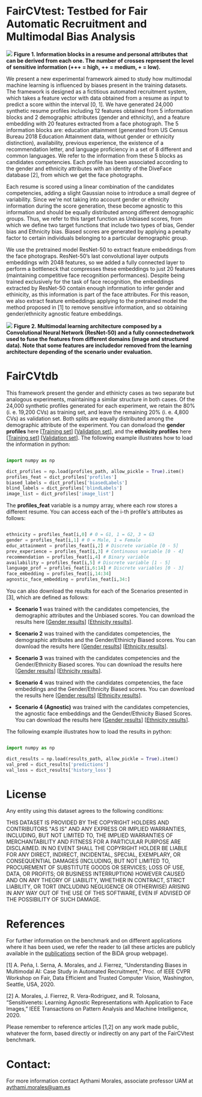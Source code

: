 
# FairCVtest: Testbed for Fair Automatic Recruitment and Multimodal Bias Analysis


![](https://github.com/BiDAlab/FairCVtest/blob/master/Figures/CV.PNG)
**Figure 1. Information blocks in a resume and personal attributes that can be derived from each one. The number of crosses represent the level of sensitive information (+++ =  high, ++ = medium, + = low).**


We present a new experimental framework aimed to study how multimodal machine learning is influenced by biases present in the training  datasets. The framework is designed as a fictitious automated recruitment system, which takes a feature vector with data obtained from a resume as input to predict a score  within the interval [0, 1]. We have generated 24,000 synthetic resume profiles including 12 features obtained from 5 information blocks and 2 demographic  attributes  (gender  and  ethnicity), and a feature embedding with 20 features extracted from a face photograph. The 5 information blocks are: education attainment (generated from US Census Bureau 2018 Education Attainment data, without gender or ethnicity distinction), availability, previous experience, the existence of a recommendation letter, and language proficiency in a set of 8 different and common languages. We refer to the information from these 5 blocks as candidates competencies. Each profile has been associated according to the gender  and  ethnicity  attributes  with  an  identity  of  the  DiveFace  database [2], from which we get the face photographs.

Each resume is scored using a linear combination of the candidates competencies, adding a slight Gaussian noise to introduce a small degree of variability. Since we're not taking into account gender or ethnicity information during the score generation, these become agnostic to this information and should be equally distributed among different demographic groups. Thus, we refer to this target function as Unbiased scores, from which we define two target functions that include two types of bias, Gender bias and Ethnicity bias. Biased scores are generated by applying a penalty factor to certain individuals belonging to a particular demographic group.

We use the pretrained model ResNet-50 to extract feature embeddings from the face photograps. ResNet-50’s last convolutional layer outputs embeddings with 2048 features, so we added a fully connected layer to perform a bottleneck that compresses these embeddings to just 20 features (maintaining competitive face  recognition  performances). Despite being trained exclusively for the task of face recognition, the embeddings extracted by ResNet-50 contain enough information to infer gender and ethinicity, as this information is part of the face attributes. For this reason, we also extract feature embeddings applying to the pretrained model the method proposed in [1] to remove sensitive information, and so obtaining gender/ethnicity agnostic feature embeddings.



![](https://github.com/BiDAlab/FairCVtest/blob/master/Figures/figure_learning_network.PNG)
**Figure 2. Multimodal learning architecture composed by a Convolutional Neural Network (ResNet-50) and a fully connectednetwork used to fuse the features from different domains (image and structured data).  Note that some features are includedor removed from the learning architecture depending of the scenario under evaluation.**


# FairCVtdb

This framework present the gender and ethinicty cases as two separate but analogous experiments, maintaining a similar structure in both cases. Of the 24,000 synthetic profiles generated for each experiment, we retain the 80% (i. e. 19,200 CVs) as training set, and leave the remaining 20% (i. e. 4,800 CVs) as validation set. Both splits are equally distributed among the demographic attribute of the experiment. You can donwload the **gender profiles** here [[Training set](https://github.com/BiDAlab/FairCVtest/blob/master/data/Profiles_train_gen.npy)] [[Validation set](https://github.com/BiDAlab/FairCVtest/blob/master/data/Profiles_test_gen.npy)], and the **ethnicity profiles** here [[Training set](https://github.com/BiDAlab/FairCVtest/blob/master/data/Profiles_train_et.npy)] [[Validation set](https://github.com/BiDAlab/FairCVtest/blob/master/data/Profiles_test_et.npy)]. The following example illustrates how to load the information in python:
```python

import numpy as np

dict_profiles = np.load(profiles_path, allow_pickle = True).item()
profiles_feat = dict_profiles['profiles']
biased_labels = dict_profiles['biasedLabels']
blind_labels = dict_profiles['blindLabels']
image_list = dict_profiles['image_list']

```

The **profiles_feat** variable is a numpy array, where each row stores a different resume. You can access each of the i-th profile's attributes as follows:

```python

ethnicity = profiles_feat[i,0] # 0 = G1, 1 = G2, 3 = G3
gender = profiles_feat[i,1] # 0 = Male, 1 = Female
educ_attainment = profiles_feat[i,2] # Discrete variable [0 - 5]
prev_experience = profiles_feat[i,3] # Continuous variable [0 - 4]
recommendation = profiles_feat[i,4] # Binary variable
availability = profiles_feat[i,5] # Discrete variable [1 - 5]
language_prof = profiles_feat[i,6:14] # Discrete variables [0 - 3]
face_embedding = profiles_feat[i,14:34]
agnostic_face_embedding = profiles_feat[i,34:]

```

You can also download the results for each of the Scenarios presented in [3], which are defined as follows:

   - **Scenario 1** was trained with the candidates competencies, the demographic attributes and the Unbiased scores. You can download the results here [[Gender results](https://github.com/BiDAlab/FairCVtest/blob/master/data/predictions_blind_feat_gender.npy)] [[Ethnicity results](https://github.com/BiDAlab/FairCVtest/blob/master/data/predictions_blind_feat_ethnicity.npy)].
   
   - **Scenario 2** was trained with the candidates competencies, the demographic attributes and the Gender/Ethinicty Biased scores. You can download the results here [[Gender results](https://github.com/BiDAlab/FairCVtest/blob/master/data/predictions_biased_feat_gender.npy)] [[Ethnicity results](https://github.com/BiDAlab/FairCVtest/blob/master/data/predictions_biased_feat_ethnicity.npy)].
   
   - **Scenario 3** was trained with the candidates competencies and the Gender/Ethnicity Biased scores. You can download the results here [[Gender results](https://github.com/BiDAlab/FairCVtest/blob/master/data/predictions_biased_gender.npy)] [[Ethnicity results](https://github.com/BiDAlab/FairCVtest/blob/master/data/predictions_biased_ethnicity.npy)].
   
   - **Scenario 4** was trained with the candidates competencies, the face embeddings and the Gender/Ethnicity Biased scores. You can download the results here [[Gender results](https://github.com/BiDAlab/FairCVtest/blob/master/data/predictions_biased_facial_gender.npy)] [[Ethnicity results](https://github.com/BiDAlab/FairCVtest/blob/master/data/predictions_biased_facial_ethnicity.npy)].
   
   - **Scenario 4 (Agnostic)** was trained with the candidates competencies, the agnostic face embeddings and the Gender/Ethnicity Biased Scores. You can download the results here [[Gender results](https://github.com/BiDAlab/FairCVtest/blob/master/data/predictions_biased_facial_ag_gender.npy)] [[Ethnicity results](https://github.com/BiDAlab/FairCVtest/blob/master/data/predictions_biased_facial_ag_ethnicity.npy)].
  
The following example illustrates how to load the results in python:

```python

import numpy as np

dict_results = np.load(results_path, allow_pickle = True).item()
val_pred = dict_results['predictions']
val_loss = dict_results['history_loss']

```

# License

Any entity using this dataset agrees to the following conditions:

THIS DATASET IS PROVIDED BY THE COPYRIGHT HOLDERS AND CONTRIBUTORS "AS IS" AND ANY EXPRESS OR IMPLIED WARRANTIES, INCLUDING, BUT NOT LIMITED TO, THE IMPLIED WARRANTIES OF MERCHANTABILITY AND FITNESS FOR A PARTICULAR PURPOSE ARE DISCLAIMED. IN NO EVENT SHALL THE COPYRIGHT HOLDER BE LIABLE FOR ANY DIRECT, INDIRECT, INCIDENTAL, SPECIAL, EXEMPLARY, OR CONSEQUENTIAL DAMAGES (INCLUDING, BUT NOT LIMITED TO, PROCUREMENT OF SUBSTITUTE GOODS OR SERVICES; LOSS OF USE, DATA, OR PROFITS; OR BUSINESS INTERRUPTION) HOWEVER CAUSED AND ON ANY THEORY OF LIABILITY, WHETHER IN CONTRACT, STRICT LIABILITY, OR TORT (INCLUDING NEGLIGENCE OR OTHERWISE) ARISING IN ANY WAY OUT OF THE USE OF THIS SOFTWARE, EVEN IF ADVISED OF THE POSSIBILITY OF SUCH DAMAGE.


# References

For further information on the benchmark and on different applications where it has been used, we refer the reader to (all these articles are publicly available in the [publications](http://atvs.ii.uam.es/atvs/listpublications.do) section of the BiDA group webpage).

[1] A. Peña, I. Serna, A.   Morales, and   J.   Fierrez, “Understanding Biases in Multimodal AI: Case Study in Automated Recruitment,” Proc. of IEEE CVPR Workshop on Fair, Data Efficient and Trusted Computer Vision, Washington, Seattle, USA, 2020.

[2] A.   Morales,   J.   Fierrez,   R.   Vera-Rodriguez, and R. Tolosana, “Sensitivenets: Learning   Agnostic Representations with  Application  to  Face Images,” IEEE Transactions on Pattern Analysis and Machine Intelligence, 2020.

Please remember to reference articles [1,2] on any work made public, whatever the form, based directly or indirectly on any part of the FairCVtest benchmark.


# Contact:

For more information contact Aythami Morales, associate professor UAM at aythami.morales@uam.es
